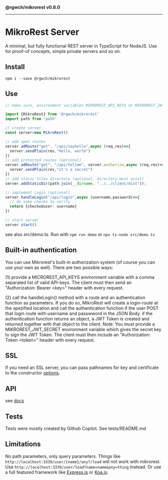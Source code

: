**@rgwch/mikrorest v0.8.0**

***

# MikroRest Server

A minimal, but fully functional REST server in TypeScript for NodeJS.
Use for proof-of concepts, simple private servers and so on.

## Install

`npm i --save @rgwch/mikrorest`

## Use

```typescript
// make sure, environment variables MIKROREST_API_KEYS or MIKROREST_JWT_SECRET are set.

import {MikroRest} from '@rgwch/mikrorest'
import path from 'path'

// create server
const server=new MikroRest()

// add open routes
server.adRoute("get", "/api/sayhello",async (req,res)=>{
  server.sendPlain(res,"Hello, world")
})
// add protected routes (optional)
server.adRoute("get", "/api/tellme", server.authorize,async (req,res)=>{
  server.sendPlain(res,"it's a secret")
})
// add static files directory (optional, directory must exist)
server.addStaticDir(path.join(__dirname, "../../client/dist"));

// implement Login (optional)
server.handleLogin("/api/login",async (username,password)=>{
  // do some checks to verify
  return {checkeduser: username}
})

// start server
server.start()
```
see also src/demo.ts. Run with `npm run demo` or `npx ts-node src/demo.ts`

## Built-in authentication

You can use Mikrorest's built-in authorization system (of course you can use your own as well). There are two possible ways:

(1) provide a MICROREST_API_KEYS environment variable with a comma separated list of valid API-keys. The client must then send an "Authorization: Bearer &lt;key&gt;" header with every request.

(2) call the handleLogin() method with a route and an authentication function as parameters. If you do so, MikroRest will create a login-route at the spezified location and call the authentication function if the user POST that login route with username and passwword in the JSON Body. if the authentication function returns an object, a JWT Token is created and returned together with that object to the client. Note: You must provide a MIKROREST_JWT_SECRET environment variable which gives the secret key to sign the JWT Token.
The client must then include an "Authorization: Token &lt;token&gt;" header with every request.

## SSL

If you need an SSL server, you can pass pathnames for key and certificate to the constructor [options](docs/type-aliases/MikroRestOptions.md).

## API

see [docs](docs/globals.md)

## Tests

Tests were mostly created by Github Copilot. See tests/README.md

## Limitations

No path parameters, only query parameters. Things like `http://localhost:3339/user/{name}/any?/load` will not work with mikrorest. Use `http://localhost:3339/user/load?name=name&any=thing` instead. 
Or use a full featured framework like [Express.js](https://expressjs.com/) or [Koa.js](https://koajs.com/#introduction).
